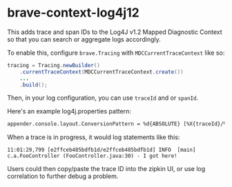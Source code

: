 # brave-context-log4j12
This adds trace and span IDs to the Log4J v1.2 Mapped Diagnostic Context so that you
can search or aggregate logs accordingly.

To enable this, configure `brave.Tracing` with `MDCCurrentTraceContext`
like so:

```java
tracing = Tracing.newBuilder()
    .currentTraceContext(MDCCurrentTraceContext.create())
    ...
    .build();
```

Then, in your log configuration, you can use `traceId` and or `spanId`.

Here's an example log4j.properties pattern:

```xml
appender.console.layout.ConversionPattern = %d{ABSOLUTE} [%X{traceId}/%X{spanId}] %-5p [%t] %C{2} (%F:%L) - %m%n
```

When a trace is in progress, it would log statements like this:
```
11:01:29,799 [e2ffceb485bdfb1d/e2ffceb485bdfb1d] INFO  [main] c.a.FooController (FooController.java:30) - I got here!
```

Users could then copy/paste the trace ID into the zipkin UI, or use log
correlation to further debug a problem.
